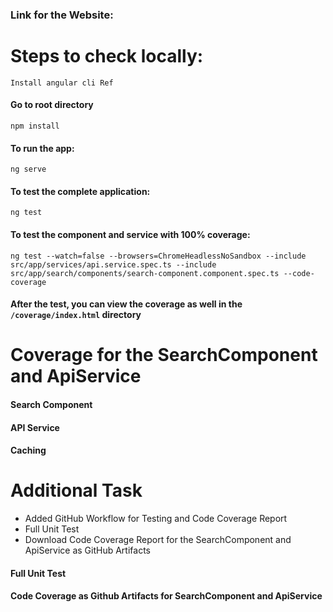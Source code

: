 ### Link for the Website: 

# Steps to check locally:


```Install angular cli Ref```


#### Go to root directory 

```npm install```


#### To run the app:
```ng serve```


#### To test the complete application:
```ng test```


#### To test the component and service with 100% coverage:
```ng test --watch=false --browsers=ChromeHeadlessNoSandbox --include src/app/services/api.service.spec.ts --include src/app/search/components/search-component.component.spec.ts --code-coverage```


#### After the test, you can view the coverage as well in the ```/coverage/index.html``` directory



# Coverage for the SearchComponent and ApiService
#### Search Component



#### API Service



#### Caching



# Additional Task
* Added GitHub Workflow for Testing and Code Coverage Report
* Full Unit Test
* Download Code Coverage Report for the SearchComponent and ApiService as GitHub Artifacts

#### Full Unit Test


#### Code Coverage as Github Artifacts for SearchComponent and ApiService




